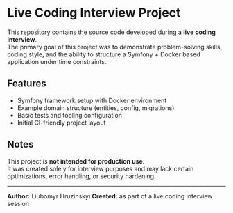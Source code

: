 # Live Coding Interview Project

This repository contains the source code developed during a **live coding interview**.  
The primary goal of this project was to demonstrate problem-solving skills, coding style,
and the ability to structure a Symfony + Docker based application under time constraints.

## Features
- Symfony framework setup with Docker environment
- Example domain structure (entities, config, migrations)
- Basic tests and tooling configuration
- Initial CI-friendly project layout

## Notes
This project is **not intended for production use**.  
It was created solely for interview purposes and may lack certain optimizations,
error handling, or security hardening.

---

**Author:** Liubomyr Hruzinskyi
**Created:** as part of a live coding interview session
